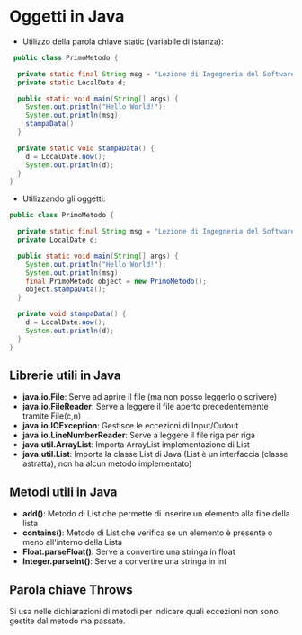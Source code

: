 # Oggetti in Java

* Utilizzo della parola chiave static (variabile di istanza):

```java
 public class PrimoMetodo {

  private static final String msg = "Lezione di Ingegneria del Software";
  private static LocalDate d;

  public static void main(String[] args) {
    System.out.println("Hello World!");
    System.out.println(msg);
    stampaData()
  }

  private static void stampaData() {
    d = LocalDate.now();
    System.out.println(d);
  }
}
```

* Utilizzando gli oggetti:

```Java
public class PrimoMetodo {

  private static final String msg = "Lezione di Ingegneria del Software";
  private LocalDate d;

  public static void main(String[] args) {
    System.out.println("Hello World!");
    System.out.println(msg);
    final PrimoMetodo object = new PrimoMetodo();
    object.stampaData();
  }

  private void stampaData() {
    d = LocalDate.now();
    System.out.println(d);
  }
}
```

## Librerie utili in Java

* **java.io.File**: Serve ad aprire il file (ma non posso leggerlo o scrivere)
* **java.io.FileReader**: Serve a leggere il file aperto precedentemente tramite File(c,n)
* **java.io.IOException**: Gestisce le eccezioni di Input/Outout
* **java.io.LineNumberReader**: Serve a leggere il file riga per riga
* **java.util.ArrayList**: Importa ArrayList implementazione di List
* **java.util.List**: Importa la classe List di Java (List è un interfaccia (classe astratta), non ha alcun metodo implementato)

## Metodi utili in Java

* **add()**: Metodo di List che permette di inserire un elemento alla fine della lista
* **contains()**: Metodo di List che verifica se un elemento è presente o meno all'interno della Lista 
* **Float.parseFloat()**: Serve a convertire una stringa in float
* **Integer.parseInt()**: Serve a convertire una stringa in int

## Parola chiave Throws

Si usa nelle dichiarazioni di metodi per indicare quali eccezioni non sono gestite dal metodo ma passate.